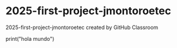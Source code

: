 # 2025-first-project-jmontoroetec
2025-first-project-jmontoroetec created by GitHub Classroom

print("hola mundo")